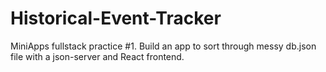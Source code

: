 # Historical-Event-Tracker
MiniApps fullstack practice #1. Build an app to sort through messy db.json file with a json-server and React frontend.
